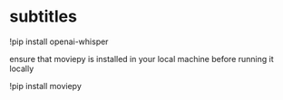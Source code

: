# subtitles

!pip install openai-whisper

ensure that moviepy is installed in your local machine before running it locally

!pip install moviepy
